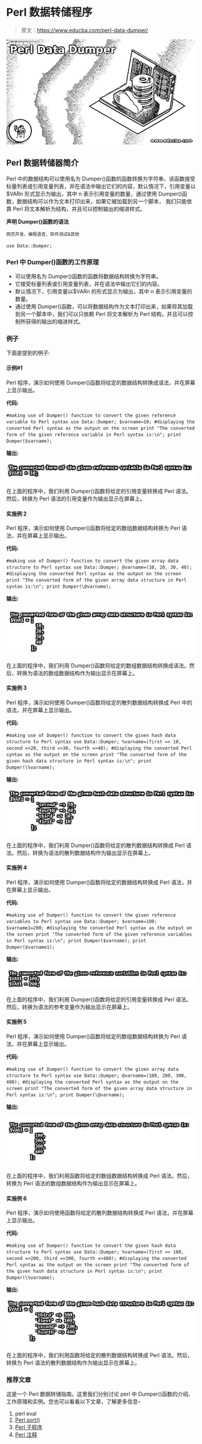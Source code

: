 # Perl 数据转储程序

> 原文：<https://www.educba.com/perl-data-dumper/>

![Perl Data Dumper](img/cd8144354c8f954b6ae63627b137d04f.png)



## Perl 数据转储器简介

Perl 中的数据结构可以使用名为 Dumper()函数的函数转换为字符串，该函数接受标量列表或引用变量列表，并在语法中输出它们的内容，默认情况下，引用变量以$VARn 形式显示为输出，其中 n 表示引用变量的数量，通过使用 Dumper()函数，数据结构可以作为文本打印出来，如果它被加载到另一个脚本， 我们只能依靠 Perl 将文本解析为结构，并且可以控制输出的缩进样式。

**声明 Dumper()函数的语法**

<small>网页开发、编程语言、软件测试&其他</small>

`use Data::Dumper;`

### Perl 中 Dumper()函数的工作原理

*   可以使用名为 Dumper()函数的函数将数据结构转换为字符串。
*   它接受标量列表或引用变量列表，并在语法中输出它们的内容。
*   默认情况下，引用变量以$VARn 的形式显示为输出，其中 n 表示引用变量的数量。
*   通过使用 Dumper()函数，可以将数据结构作为文本打印出来，如果将其加载到另一个脚本中，我们可以只依赖 Perl 将文本解析为 Perl 结构，并且可以控制所获得的输出的缩进样式。

### 例子

下面是提到的例子:

#### 示例#1

Perl 程序，演示如何使用 Dumper()函数将给定的数据结构转换成语法，并在屏幕上显示输出。

**代码:**

`#making use of Dumper() function to convert the given reference variable to Perl syntax
use Data::Dumper;
$varname=10;
#displaying the converted Perl syntax as the output on the screen
print "The converted form of the given reference variable in Perl syntax is:\n";
print Dumper($varname);`

**输出:**

![Perl Data Dumper 1](img/0a082bf43b8244e1660af09955f3c4ce.png)



在上面的程序中，我们利用 Dumper()函数将给定的引用变量转换成 Perl 语法。然后，转换为 Perl 语法的引用变量作为输出显示在屏幕上。

#### 实施例 2

Perl 程序，演示如何使用 Dumper()函数将给定的数组数据结构转换为 Perl 语法，并在屏幕上显示输出。

**代码:**

`#making use of Dumper() function to convert the given array data structure to Perl syntax
use Data::Dumper;
@varname=(10, 20, 30, 40);
#displaying the converted Perl syntax as the output on the screen
print "The converted form of the given array data structure in Perl syntax is:\n";
print Dumper(\@varname);`

**输出:**

![Perl Data Dumper 2](img/37f0ad7c8ddf72f74c4c6da997af62eb.png)



在上面的程序中，我们利用 Dumper()函数将给定的数组数据结构转换成语法。然后，转换为语法的数组数据结构作为输出显示在屏幕上。

#### 实施例 3

Perl 程序，演示如何使用 Dumper()函数将给定的散列数据结构转换成 Perl 中的语法，并在屏幕上显示输出。

**代码:**

`#making use of Dumper() function to convert the given hash data structure to Perl syntax
use Data::Dumper;
%varname=(first => 10, second =>20, third =>30, fourth =>40);
#displaying the converted Perl syntax as the output on the screen
print "The converted form of the given hash data structure in Perl syntax is:\n";
print Dumper(\%varname);`

**输出:**

![Perl Data Dumper 3](img/f0f02256ad24c303de17ef8797453c27.png)



在上面的程序中，我们利用 Dumper()函数将给定的散列数据结构转换成 Perl 语法。然后，转换为语法的散列数据结构作为输出显示在屏幕上。

#### 实施例 4

Perl 程序，演示如何使用 Dumper()函数将给定的数据结构转换成 Perl 语法，并在屏幕上显示输出。

**代码:**

`#making use of Dumper() function to convert the given reference variables to Perl syntax
use Data::Dumper;
$varname=100;
$varname1=200;
#displaying the converted Perl syntax as the output on the screen
print "The converted form of the given reference variables in Perl syntax is:\n";
print Dumper($varname);
print Dumper($varname1);`

**输出:**

![Perl Data Dumper 4](img/3f11661af137d33749de098f6b088340.png)



在上面的程序中，我们利用 Dumper()函数将给定的引用变量转换成 Perl 语法。然后，转换为语法的参考变量作为输出显示在屏幕上。

#### 实施例 5

Perl 程序，演示如何使用 Dumper()函数将给定的数组数据结构转换为 Perl 语法，并在屏幕上显示输出。

**代码:**

`#making use of Dumper() function to convert the given array data structure to Perl syntax
use Data::Dumper;
@varname=(100, 200, 300, 400);
#displaying the converted Perl syntax as the output on the screen
print "The converted form of the given array data structure in Perl syntax is:\n";
print Dumper(\@varname);`

**输出:**

![convert the given array data structure](img/7ab1c3ac61504fd93d1507f34b71d3d1.png)



在上面的程序中，我们利用函数将给定的数组数据结构转换成 Perl 语法。然后，转换为 Perl 语法的数组数据结构作为输出显示在屏幕上。

#### 实施例 6

Perl 程序，演示如何使用函数将给定的散列数据结构转换成 Perl 语法，并在屏幕上显示输出。

**代码:**

`#making use of Dumper() function to convert the given hash data structure to Perl syntax
use Data::Dumper;
%varname=(first => 100, second =>200, third =>300, fourth =>400);
#displaying the converted Perl syntax as the output on the screen
print "The converted form of the given hash data structure in Perl syntax is:\n";
print Dumper(\%varname);`

**输出:**

![convert the given hash data structure](img/a24515ebea3ee8765528f610e6a1b305.png)



在上面的程序中，我们利用函数将给定的散列数据结构转换成 Perl 语法。然后，转换为 Perl 语法的散列数据结构作为输出显示在屏幕上。

### 推荐文章

这是一个 Perl 数据转储指南。这里我们分别讨论 perl 中 Dumper()函数的介绍、工作原理和实例。您也可以看看以下文章，了解更多信息–

1.  perl eval
2.  [Perl sort()](https://www.educba.com/perl-sort/)
3.  [Perl 子程序](https://www.educba.com/perl-subroutine/)
4.  [Perl 注释](https://www.educba.com/perl-comments/)





